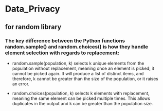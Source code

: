# Data_Privacy
## for random library
### The key difference between the Python functions random.sample() and random.choices() is how they handle element selection with regards to replacement:

* random.sample(population, k) selects k unique elements from the population without replacement, meaning once an element is picked, it cannot be picked again. It will produce a list of distinct items, and therefore, k cannot be greater than the size of the population, or it raises an error.

* random.choices(population, k) selects k elements with replacement, meaning the same element can be picked multiple times. This allows duplicates in the output and k can be greater than the population size.
